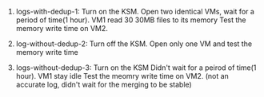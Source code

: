1. logs-with-dedup-1:
    Turn on the KSM.
    Open two identical VMs, wait for a period of time(1 hour).
    VM1 read 30 30MB files to its memory
    Test the memory write time on VM2.

2. log-without-dedup-2:
    Turn off the KSM.
    Open only one VM and test the memory write time

3. logs-without-dedup-3: 
    Turn on the KSM
    Didn't wait for a peirod of time(1 hour).
    VM1 stay idle
    Test the meomry write time on VM2.
    (not an accurate log, didn't wait for the merging to be stable)
